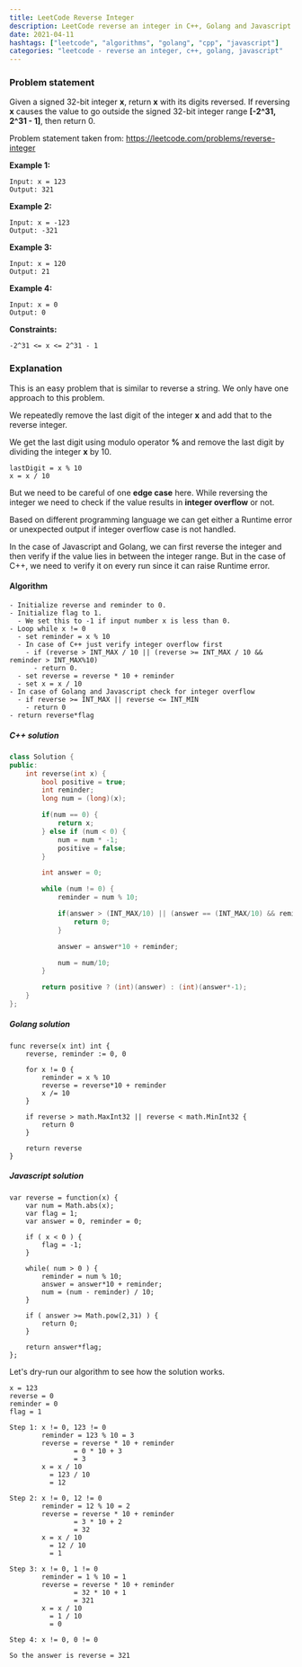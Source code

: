 ```yaml
---
title: LeetCode Reverse Integer
description: LeetCode reverse an integer in C++, Golang and Javascript
date: 2021-04-11
hashtags: ["leetcode", "algorithms", "golang", "cpp", "javascript"]
categories: "leetcode - reverse an integer, c++, golang, javascript"
---
```


### Problem statement

Given a signed 32-bit integer **x**, return **x** with its digits reversed.
If reversing **x** causes the value to go outside the signed 32-bit integer
range **[-2^31, 2^31 - 1]**, then return 0.

Problem statement taken from: <a href="https://leetcode.com/problems/reverse-integer" target="_blank">https://leetcode.com/problems/reverse-integer</a>

**Example 1:**
```
Input: x = 123
Output: 321
```

**Example 2:**
```
Input: x = -123
Output: -321
```

**Example 3:**
```
Input: x = 120
Output: 21
```

**Example 4:**
```
Input: x = 0
Output: 0
```

**Constraints:**
```
-2^31 <= x <= 2^31 - 1
```

### Explanation

This is an easy problem that is similar to reverse a string.
We only have one approach to this problem.

We repeatedly remove the last digit of the integer **x** and
add that to the reverse integer.

We get the last digit using modulo operator **%** and remove the
last digit by dividing the integer **x** by 10.

```
lastDigit = x % 10
x = x / 10
```

But we need to be careful of one **edge case** here.
While reversing the integer we need to check if the value results
in **integer overflow** or not.

Based on different programming language we can get either a Runtime
error or unexpected output if integer overflow case is not handled.

In the case of Javascript and Golang, we can first reverse the integer and
then verify if the value lies in between the integer range.
But in the case of C++, we need to verify it on every run since it can raise
Runtime error.

#### Algorithm

```
- Initialize reverse and reminder to 0.
- Initialize flag to 1.
  - We set this to -1 if input number x is less than 0.
- Loop while x != 0
  - set reminder = x % 10
  - In case of C++ just verify integer overflow first
    - if (reverse > INT_MAX / 10 || (reverse >= INT_MAX / 10 && reminder > INT_MAX%10)
      - return 0.
  - set reverse = reverse * 10 + reminder
  - set x = x / 10
- In case of Golang and Javascript check for integer overflow
  - if reverse >= INT_MAX || reverse <= INT_MIN
    - return 0
- return reverse*flag
```

##### C++ solution

```cpp
class Solution {
public:
    int reverse(int x) {
        bool positive = true;
        int reminder;
        long num = (long)(x);

        if(num == 0) {
            return x;
        } else if (num < 0) {
            num = num * -1;
            positive = false;
        }

        int answer = 0;

        while (num != 0) {
            reminder = num % 10;

            if(answer > (INT_MAX/10) || (answer == (INT_MAX/10) && reminder > (INT_MAX%10))) {
                return 0;
            }

            answer = answer*10 + reminder;

            num = num/10;
        }

        return positive ? (int)(answer) : (int)(answer*-1);
    }
};
```

##### Golang solution

```
func reverse(x int) int {
    reverse, reminder := 0, 0

	for x != 0 {
		reminder = x % 10
		reverse = reverse*10 + reminder
		x /= 10
	}

	if reverse > math.MaxInt32 || reverse < math.MinInt32 {
		return 0
	}

    return reverse
}
```

##### Javascript solution

```
var reverse = function(x) {
    var num = Math.abs(x);
    var flag = 1;
    var answer = 0, reminder = 0;

    if ( x < 0 ) {
        flag = -1;
    }

	while( num > 0 ) {
		reminder = num % 10;
		answer = answer*10 + reminder;
        num = (num - reminder) / 10;
	}

	if ( answer >= Math.pow(2,31) ) {
        return 0;
    }

    return answer*flag;
};
```

Let's dry-run our algorithm to see how the solution works.

```
x = 123
reverse = 0
reminder = 0
flag = 1

Step 1: x != 0, 123 != 0
        reminder = 123 % 10 = 3
        reverse = reverse * 10 + reminder
                = 0 * 10 + 3
                = 3
        x = x / 10
          = 123 / 10
          = 12

Step 2: x != 0, 12 != 0
        reminder = 12 % 10 = 2
        reverse = reverse * 10 + reminder
                = 3 * 10 + 2
                = 32
        x = x / 10
          = 12 / 10
          = 1

Step 3: x != 0, 1 != 0
        reminder = 1 % 10 = 1
        reverse = reverse * 10 + reminder
                = 32 * 10 + 1
                = 321
        x = x / 10
          = 1 / 10
          = 0

Step 4: x != 0, 0 != 0

So the answer is reverse = 321
```
